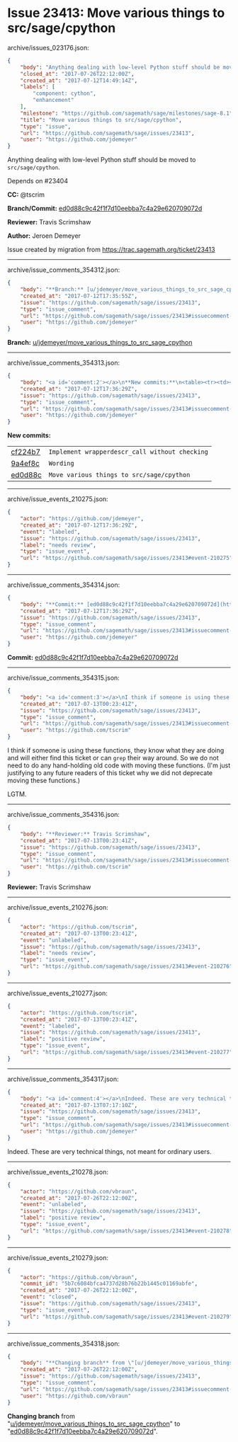 # Issue 23413: Move various things to src/sage/cpython

archive/issues_023176.json:
```json
{
    "body": "Anything dealing with low-level Python stuff should be moved to `src/sage/cpython`.\n\nDepends on #23404\n\n**CC:**  @tscrim\n\n**Branch/Commit:** [ed0d88c9c42f1f7d10eebba7c4a29e620709072d](https://github.com/sagemath/sagetrac-mirror/commit/ed0d88c9c42f1f7d10eebba7c4a29e620709072d)\n\n**Reviewer:** Travis Scrimshaw\n\n**Author:** Jeroen Demeyer\n\nIssue created by migration from https://trac.sagemath.org/ticket/23413\n\n",
    "closed_at": "2017-07-26T22:12:00Z",
    "created_at": "2017-07-12T14:49:14Z",
    "labels": [
        "component: cython",
        "enhancement"
    ],
    "milestone": "https://github.com/sagemath/sage/milestones/sage-8.1",
    "title": "Move various things to src/sage/cpython",
    "type": "issue",
    "url": "https://github.com/sagemath/sage/issues/23413",
    "user": "https://github.com/jdemeyer"
}
```
Anything dealing with low-level Python stuff should be moved to `src/sage/cpython`.

Depends on #23404

**CC:**  @tscrim

**Branch/Commit:** [ed0d88c9c42f1f7d10eebba7c4a29e620709072d](https://github.com/sagemath/sagetrac-mirror/commit/ed0d88c9c42f1f7d10eebba7c4a29e620709072d)

**Reviewer:** Travis Scrimshaw

**Author:** Jeroen Demeyer

Issue created by migration from https://trac.sagemath.org/ticket/23413





---

archive/issue_comments_354312.json:
```json
{
    "body": "**Branch:** [u/jdemeyer/move_various_things_to_src_sage_cpython](https://github.com/sagemath/sagetrac-mirror/tree/u/jdemeyer/move_various_things_to_src_sage_cpython)",
    "created_at": "2017-07-12T17:35:55Z",
    "issue": "https://github.com/sagemath/sage/issues/23413",
    "type": "issue_comment",
    "url": "https://github.com/sagemath/sage/issues/23413#issuecomment-354312",
    "user": "https://github.com/jdemeyer"
}
```

**Branch:** [u/jdemeyer/move_various_things_to_src_sage_cpython](https://github.com/sagemath/sagetrac-mirror/tree/u/jdemeyer/move_various_things_to_src_sage_cpython)



---

archive/issue_comments_354313.json:
```json
{
    "body": "<a id='comment:2'></a>\n**New commits:**\n<table><tr><td><a href=\"https://github.com/sagemath/sagetrac-mirror/commit/cf224b7e57b9dfc46446d8673a546f3e9f377008\">cf224b7</a></td><td><code>Implement wrapperdescr_call without checking</code></td></tr><tr><td><a href=\"https://github.com/sagemath/sagetrac-mirror/commit/9a4ef8c8928387ba78ceef8e9ede0b8b15245386\">9a4ef8c</a></td><td><code>Wording</code></td></tr><tr><td><a href=\"https://github.com/sagemath/sagetrac-mirror/commit/ed0d88c9c42f1f7d10eebba7c4a29e620709072d\">ed0d88c</a></td><td><code>Move various things to src/sage/cpython</code></td></tr></table>\n",
    "created_at": "2017-07-12T17:36:29Z",
    "issue": "https://github.com/sagemath/sage/issues/23413",
    "type": "issue_comment",
    "url": "https://github.com/sagemath/sage/issues/23413#issuecomment-354313",
    "user": "https://github.com/jdemeyer"
}
```

<a id='comment:2'></a>
**New commits:**
<table><tr><td><a href="https://github.com/sagemath/sagetrac-mirror/commit/cf224b7e57b9dfc46446d8673a546f3e9f377008">cf224b7</a></td><td><code>Implement wrapperdescr_call without checking</code></td></tr><tr><td><a href="https://github.com/sagemath/sagetrac-mirror/commit/9a4ef8c8928387ba78ceef8e9ede0b8b15245386">9a4ef8c</a></td><td><code>Wording</code></td></tr><tr><td><a href="https://github.com/sagemath/sagetrac-mirror/commit/ed0d88c9c42f1f7d10eebba7c4a29e620709072d">ed0d88c</a></td><td><code>Move various things to src/sage/cpython</code></td></tr></table>




---

archive/issue_events_210275.json:
```json
{
    "actor": "https://github.com/jdemeyer",
    "created_at": "2017-07-12T17:36:29Z",
    "event": "labeled",
    "issue": "https://github.com/sagemath/sage/issues/23413",
    "label": "needs review",
    "type": "issue_event",
    "url": "https://github.com/sagemath/sage/issues/23413#event-210275"
}
```



---

archive/issue_comments_354314.json:
```json
{
    "body": "**Commit:** [ed0d88c9c42f1f7d10eebba7c4a29e620709072d](https://github.com/sagemath/sagetrac-mirror/commit/ed0d88c9c42f1f7d10eebba7c4a29e620709072d)",
    "created_at": "2017-07-12T17:36:29Z",
    "issue": "https://github.com/sagemath/sage/issues/23413",
    "type": "issue_comment",
    "url": "https://github.com/sagemath/sage/issues/23413#issuecomment-354314",
    "user": "https://github.com/jdemeyer"
}
```

**Commit:** [ed0d88c9c42f1f7d10eebba7c4a29e620709072d](https://github.com/sagemath/sagetrac-mirror/commit/ed0d88c9c42f1f7d10eebba7c4a29e620709072d)



---

archive/issue_comments_354315.json:
```json
{
    "body": "<a id='comment:3'></a>\nI think if someone is using these functions, they know what they are doing and will either find this ticket or can `grep` their way around. So we do not need to do any hand-holding old code with moving these functions. (I'm just justifying to any future readers of this ticket why we did not deprecate moving these functions.)\n\nLGTM.",
    "created_at": "2017-07-13T00:23:41Z",
    "issue": "https://github.com/sagemath/sage/issues/23413",
    "type": "issue_comment",
    "url": "https://github.com/sagemath/sage/issues/23413#issuecomment-354315",
    "user": "https://github.com/tscrim"
}
```

<a id='comment:3'></a>
I think if someone is using these functions, they know what they are doing and will either find this ticket or can `grep` their way around. So we do not need to do any hand-holding old code with moving these functions. (I'm just justifying to any future readers of this ticket why we did not deprecate moving these functions.)

LGTM.



---

archive/issue_comments_354316.json:
```json
{
    "body": "**Reviewer:** Travis Scrimshaw",
    "created_at": "2017-07-13T00:23:41Z",
    "issue": "https://github.com/sagemath/sage/issues/23413",
    "type": "issue_comment",
    "url": "https://github.com/sagemath/sage/issues/23413#issuecomment-354316",
    "user": "https://github.com/tscrim"
}
```

**Reviewer:** Travis Scrimshaw



---

archive/issue_events_210276.json:
```json
{
    "actor": "https://github.com/tscrim",
    "created_at": "2017-07-13T00:23:41Z",
    "event": "unlabeled",
    "issue": "https://github.com/sagemath/sage/issues/23413",
    "label": "needs review",
    "type": "issue_event",
    "url": "https://github.com/sagemath/sage/issues/23413#event-210276"
}
```



---

archive/issue_events_210277.json:
```json
{
    "actor": "https://github.com/tscrim",
    "created_at": "2017-07-13T00:23:41Z",
    "event": "labeled",
    "issue": "https://github.com/sagemath/sage/issues/23413",
    "label": "positive review",
    "type": "issue_event",
    "url": "https://github.com/sagemath/sage/issues/23413#event-210277"
}
```



---

archive/issue_comments_354317.json:
```json
{
    "body": "<a id='comment:4'></a>\nIndeed. These are very technical things, not meant for ordinary users.",
    "created_at": "2017-07-13T07:17:10Z",
    "issue": "https://github.com/sagemath/sage/issues/23413",
    "type": "issue_comment",
    "url": "https://github.com/sagemath/sage/issues/23413#issuecomment-354317",
    "user": "https://github.com/jdemeyer"
}
```

<a id='comment:4'></a>
Indeed. These are very technical things, not meant for ordinary users.



---

archive/issue_events_210278.json:
```json
{
    "actor": "https://github.com/vbraun",
    "created_at": "2017-07-26T22:12:00Z",
    "event": "unlabeled",
    "issue": "https://github.com/sagemath/sage/issues/23413",
    "label": "positive review",
    "type": "issue_event",
    "url": "https://github.com/sagemath/sage/issues/23413#event-210278"
}
```



---

archive/issue_events_210279.json:
```json
{
    "actor": "https://github.com/vbraun",
    "commit_id": "5b7c6084bfca4737d28b76b22b1445c01169abfe",
    "created_at": "2017-07-26T22:12:00Z",
    "event": "closed",
    "issue": "https://github.com/sagemath/sage/issues/23413",
    "type": "issue_event",
    "url": "https://github.com/sagemath/sage/issues/23413#event-210279"
}
```



---

archive/issue_comments_354318.json:
```json
{
    "body": "**Changing branch** from \"[u/jdemeyer/move_various_things_to_src_sage_cpython](https://github.com/sagemath/sagetrac-mirror/tree/u/jdemeyer/move_various_things_to_src_sage_cpython)\" to \"[ed0d88c9c42f1f7d10eebba7c4a29e620709072d](https://github.com/sagemath/sagetrac-mirror/commit/ed0d88c9c42f1f7d10eebba7c4a29e620709072d)\".",
    "created_at": "2017-07-26T22:12:00Z",
    "issue": "https://github.com/sagemath/sage/issues/23413",
    "type": "issue_comment",
    "url": "https://github.com/sagemath/sage/issues/23413#issuecomment-354318",
    "user": "https://github.com/vbraun"
}
```

**Changing branch** from "[u/jdemeyer/move_various_things_to_src_sage_cpython](https://github.com/sagemath/sagetrac-mirror/tree/u/jdemeyer/move_various_things_to_src_sage_cpython)" to "[ed0d88c9c42f1f7d10eebba7c4a29e620709072d](https://github.com/sagemath/sagetrac-mirror/commit/ed0d88c9c42f1f7d10eebba7c4a29e620709072d)".
